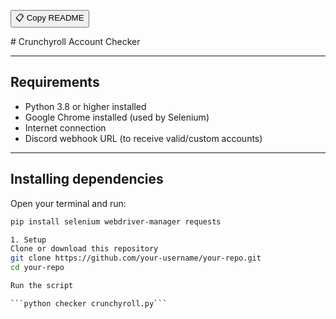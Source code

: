 <!DOCTYPE html>
<html lang="en">
<head>
<meta charset="UTF-8" />

<button onclick="copyText()">📋 Copy README</button>

<div id="content">
# Crunchyroll Account Checker

---

## Requirements

- Python 3.8 or higher installed  
- Google Chrome installed (used by Selenium)  
- Internet connection  
- Discord webhook URL (to receive valid/custom accounts)

---

## Installing dependencies

Open your terminal and run:

```bash
pip install selenium webdriver-manager requests

1. Setup
Clone or download this repository
git clone https://github.com/your-username/your-repo.git
cd your-repo

Run the script

```python checker crunchyroll.py```
